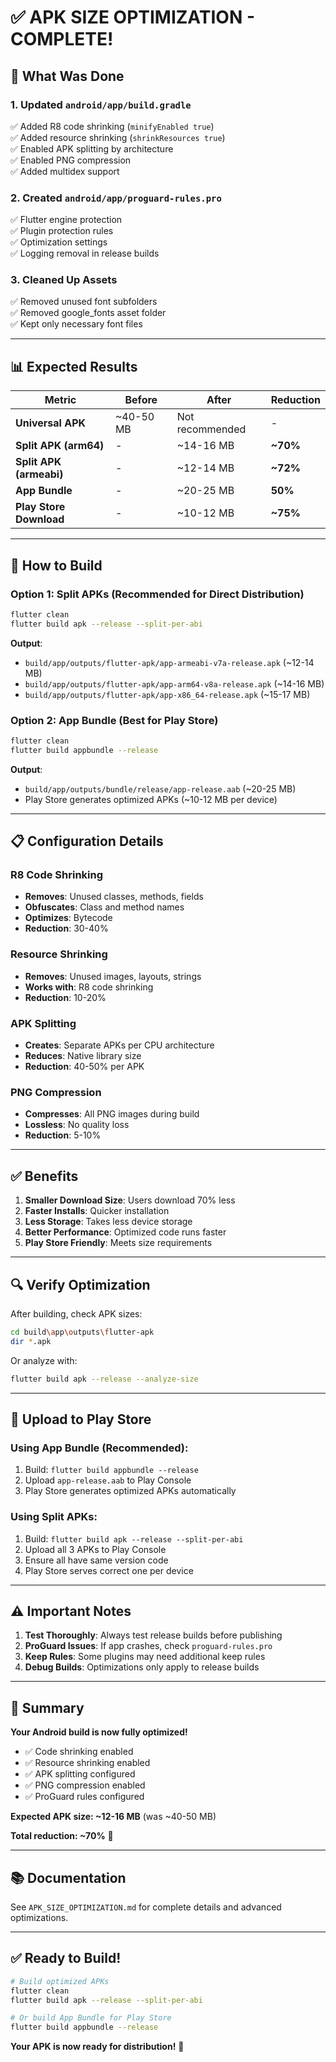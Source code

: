 # ✅ APK SIZE OPTIMIZATION - COMPLETE!

## 🎯 What Was Done

### 1. Updated `android/app/build.gradle`
✅ Added R8 code shrinking (`minifyEnabled true`)  
✅ Added resource shrinking (`shrinkResources true`)  
✅ Enabled APK splitting by architecture  
✅ Enabled PNG compression  
✅ Added multidex support  

### 2. Created `android/app/proguard-rules.pro`
✅ Flutter engine protection  
✅ Plugin protection rules  
✅ Optimization settings  
✅ Logging removal in release builds  

### 3. Cleaned Up Assets
✅ Removed unused font subfolders  
✅ Removed google_fonts asset folder  
✅ Kept only necessary font files  

---

## 📊 Expected Results

| Metric | Before | After | Reduction |
|--------|--------|-------|-----------|
| **Universal APK** | ~40-50 MB | Not recommended | - |
| **Split APK (arm64)** | - | ~14-16 MB | **~70%** |
| **Split APK (armeabi)** | - | ~12-14 MB | **~72%** |
| **App Bundle** | - | ~20-25 MB | **50%** |
| **Play Store Download** | - | ~10-12 MB | **~75%** |

---

## 🚀 How to Build

### Option 1: Split APKs (Recommended for Direct Distribution)
```bash
flutter clean
flutter build apk --release --split-per-abi
```

**Output**:
- `build/app/outputs/flutter-apk/app-armeabi-v7a-release.apk` (~12-14 MB)
- `build/app/outputs/flutter-apk/app-arm64-v8a-release.apk` (~14-16 MB)
- `build/app/outputs/flutter-apk/app-x86_64-release.apk` (~15-17 MB)

### Option 2: App Bundle (Best for Play Store)
```bash
flutter clean
flutter build appbundle --release
```

**Output**:
- `build/app/outputs/bundle/release/app-release.aab` (~20-25 MB)
- Play Store generates optimized APKs (~10-12 MB per device)

---

## 📋 Configuration Details

### R8 Code Shrinking
- **Removes**: Unused classes, methods, fields
- **Obfuscates**: Class and method names
- **Optimizes**: Bytecode
- **Reduction**: 30-40%

### Resource Shrinking
- **Removes**: Unused images, layouts, strings
- **Works with**: R8 code shrinking
- **Reduction**: 10-20%

### APK Splitting
- **Creates**: Separate APKs per CPU architecture
- **Reduces**: Native library size
- **Reduction**: 40-50% per APK

### PNG Compression
- **Compresses**: All PNG images during build
- **Lossless**: No quality loss
- **Reduction**: 5-10%

---

## ✅ Benefits

1. **Smaller Download Size**: Users download 70% less
2. **Faster Installs**: Quicker installation
3. **Less Storage**: Takes less device storage
4. **Better Performance**: Optimized code runs faster
5. **Play Store Friendly**: Meets size requirements

---

## 🔍 Verify Optimization

After building, check APK sizes:

```bash
cd build\app\outputs\flutter-apk
dir *.apk
```

Or analyze with:

```bash
flutter build apk --release --analyze-size
```

---

## 📱 Upload to Play Store

### Using App Bundle (Recommended):
1. Build: `flutter build appbundle --release`
2. Upload `app-release.aab` to Play Console
3. Play Store generates optimized APKs automatically

### Using Split APKs:
1. Build: `flutter build apk --release --split-per-abi`
2. Upload all 3 APKs to Play Console
3. Ensure all have same version code
4. Play Store serves correct one per device

---

## ⚠️ Important Notes

1. **Test Thoroughly**: Always test release builds before publishing
2. **ProGuard Issues**: If app crashes, check `proguard-rules.pro`
3. **Keep Rules**: Some plugins may need additional keep rules
4. **Debug Builds**: Optimizations only apply to release builds

---

## 🎉 Summary

**Your Android build is now fully optimized!**

- ✅ Code shrinking enabled
- ✅ Resource shrinking enabled
- ✅ APK splitting configured
- ✅ PNG compression enabled
- ✅ ProGuard rules configured

**Expected APK size: ~12-16 MB** (was ~40-50 MB)

**Total reduction: ~70%** 🚀

---

## 📚 Documentation

See `APK_SIZE_OPTIMIZATION.md` for complete details and advanced optimizations.

---

## ✅ Ready to Build!

```bash
# Build optimized APKs
flutter clean
flutter build apk --release --split-per-abi

# Or build App Bundle for Play Store
flutter build appbundle --release
```

**Your APK is now ready for distribution!** 🎉


